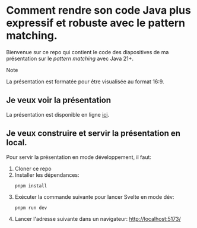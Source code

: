 # Comment rendre son code Java plus expressif et robuste avec le pattern matching.

Bienvenue sur ce repo qui contient le code des diapositives de ma présentation sur le *pattern
matching* avec Java 21+.

> [!NOTE]
> La présentation est formatée pour être visualisée au format 16:9.

## Je veux voir la présentation

La présentation est disponible en
ligne [ici](https://seb-buch.github.io/devoxx-java-pattern-matching/).

## Je veux construire et servir la présentation en local.

Pour servir la présentation en mode développement, il faut:

1. Cloner ce repo
2. Installer les dépendances:
   ```shell
   pnpm install
   ```
3. Exécuter la commande suivante pour lancer Svelte en mode dév:
   ```shell
   pnpm run dev
   ```
4. Lancer l'adresse suivante dans un navigateur: [http://localhost:5173/](http://localhost:5173/)
